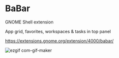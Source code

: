 # BaBar
GNOME Shell extension

App grid, favorites, workspaces & tasks in top panel

https://extensions.gnome.org/extension/4000/babar/

![ezgif com-gif-maker](https://user-images.githubusercontent.com/23138504/115955697-72373f00-a4f8-11eb-8bcb-059d920de888.gif)
